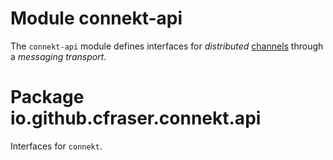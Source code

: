 # Module connekt-api

The `connekt-api` module defines interfaces for
*distributed* [channels](https://kotlinlang.org/docs/channels.html) through a *messaging transport*.

# Package io.github.cfraser.connekt.api

Interfaces for `connekt`.
